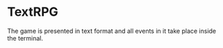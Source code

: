 # TextRPG
The game is presented in text format and all events in it take place inside the terminal.
